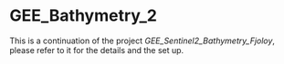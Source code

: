 # GEE_Bathymetry_2

This is a continuation of the project *GEE_Sentinel2_Bathymetry_Fjoloy*, please refer to it for the details and the set up.
